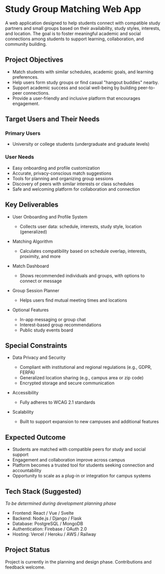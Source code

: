 # Study Group Matching Web App

A web application designed to help students connect with compatible study partners and small groups based on their availability, study styles, interests, and location. The goal is to foster meaningful academic and social connections among students to support learning, collaboration, and community building.



## Project Objectives

- Match students with similar schedules, academic goals, and learning preferences.
- Help users form study groups or find casual "hangout buddies" nearby.
- Support academic success and social well-being by building peer-to-peer connections.
- Provide a user-friendly and inclusive platform that encourages engagement.



## Target Users and Their Needs

### Primary Users
- University or college students (undergraduate and graduate levels)

### User Needs
- Easy onboarding and profile customization
- Accurate, privacy-conscious match suggestions
- Tools for planning and organizing group sessions
- Discovery of peers with similar interests or class schedules
- Safe and welcoming platform for collaboration and connection



## Key Deliverables

- User Onboarding and Profile System  
  - Collects user data: schedule, interests, study style, location (generalized)

- Matching Algorithm  
  - Calculates compatibility based on schedule overlap, interests, proximity, and more

- Match Dashboard  
  - Shows recommended individuals and groups, with options to connect or message

- Group Session Planner  
  - Helps users find mutual meeting times and locations

- Optional Features  
  - In-app messaging or group chat  
  - Interest-based group recommendations  
  - Public study events board



## Special Constraints

- Data Privacy and Security  
  - Compliant with institutional and regional regulations (e.g., GDPR, FERPA)  
  - Generalized location sharing (e.g., campus area or zip code)  
  - Encrypted storage and secure communication

- Accessibility  
  - Fully adheres to WCAG 2.1 standards

- Scalability  
  - Built to support expansion to new campuses and additional features



## Expected Outcome

- Students are matched with compatible peers for study and social support
- Engagement and collaboration improve across campus
- Platform becomes a trusted tool for students seeking connection and accountability
- Opportunity to scale as a plug-in or integration for campus systems



## Tech Stack (Suggested)

*To be determined during development planning phase*

- Frontend: React / Vue / Svelte  
- Backend: Node.js / Django / Flask  
- Database: PostgreSQL / MongoDB  
- Authentication: Firebase / OAuth 2.0  
- Hosting: Vercel / Heroku / AWS / Railway



## Project Status

Project is currently in the planning and design phase. Contributions and feedback welcome.
